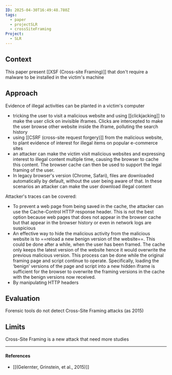 ```yaml
---
ID: 2025-04-30T16:49:48.780Z
tags:
  - paper
  - projectSLR
  - crossSiteFraming
Project:
  - SLR
---
```

## Context

This paper present [[XSF (Cross-site Framing)]] that don't require a malware to be installed in the victim's machine

## Approach

Evidence of illegal activities can be planted in a victim's computer
- tricking the user to visit a malicious website and using [[clickjacking]] to make the user click on invisible iframes. Clicks are intercepted to make the user browse other website inside the iframe, polluting the search history
- using [[CSRF (cross-site request forgery)]] from the malicious website, to plant evidence of interest for illegal items on popular e-commerce sites
- an attacker can make the victim visit malicious websites and expressing interest to illegal content multiple time, causing the browser to cache this content. The browser cache can then be used to support the legal framing of the user.
- In legacy browser's version (Chrome, Safari), files are downloaded automatically by default, without the user being aware of that. In these scenarios an attacker can make the user download illegal content

Attacker's traces can be covered:
- To prevent a web page from being saved in the cache, the attacker can use the Cache-Control HTTP response header. This is not the best option because web pages that does not appear in the browser cache but that appear in the browser history or even in network logs are suspicious
- An effective way to hide the malicious activity from the malicious website is to ==reload a new benign version of the website==. This could be done after a while, when the user has been framed. The cache only keeps the latest version of the website hence it would overwrite the previous malicious version. This process can be done while the original framing page and script continue to operate. Specifically, loading the ‘benign’ versions of the page and script into a new hidden iframe is sufficient for the browser to overwrite the framing versions in the cache with the benign versions now received.
- By manipulating HTTP headers

## Evaluation

Forensic tools do not detect Cross-Site Framing attacks (as 2015)

## Limits

Cross-Site Framing is a new attack that need more studies

---
#### References
- [[(Gelernter, Grinstein, et al., 2015)]]
